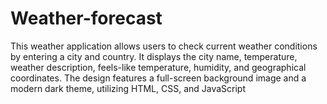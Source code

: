 # Weather-forecast
This weather application allows users to check current weather conditions by entering a city and country. It displays the city name, temperature, weather description, feels-like temperature, humidity, and geographical coordinates. The design features a full-screen background image and a modern dark theme, utilizing HTML, CSS, and JavaScript 
